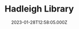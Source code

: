 ---
date: 2023-01-28T12:58:05.000Z
title: Hadleigh Library
latitude: 52.042515
longitude: 0.954681
category: checkin
---